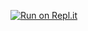 [![Run on Repl.it](https://repl.it/badge/github/insidesherpa/JPMC-tech-task-2)](https://repl.it/github/insidesherpa/JPMC-tech-task-2)
